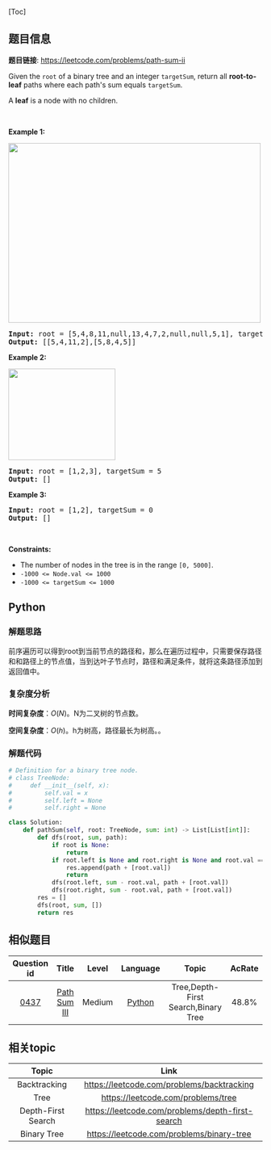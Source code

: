 [Toc]
## 题目信息
**题目链接**: https://leetcode.com/problems/path-sum-ii
<p>Given the <code>root</code> of a binary tree and an integer <code>targetSum</code>, return all <strong>root-to-leaf</strong> paths where each path&#39;s sum equals <code>targetSum</code>.</p>

<p>A <strong>leaf</strong> is a node with no children.</p>

<p>&nbsp;</p>
<p><strong>Example 1:</strong></p>
<img alt="" src="https://assets.leetcode.com/uploads/2021/01/18/pathsumii1.jpg" style="width: 500px; height: 356px;" />
<pre>
<strong>Input:</strong> root = [5,4,8,11,null,13,4,7,2,null,null,5,1], targetSum = 22
<strong>Output:</strong> [[5,4,11,2],[5,8,4,5]]
</pre>

<p><strong>Example 2:</strong></p>
<img alt="" src="https://assets.leetcode.com/uploads/2021/01/18/pathsum2.jpg" style="width: 212px; height: 181px;" />
<pre>
<strong>Input:</strong> root = [1,2,3], targetSum = 5
<strong>Output:</strong> []
</pre>

<p><strong>Example 3:</strong></p>

<pre>
<strong>Input:</strong> root = [1,2], targetSum = 0
<strong>Output:</strong> []
</pre>

<p>&nbsp;</p>
<p><strong>Constraints:</strong></p>

<ul>
	<li>The number of nodes in the tree is in the range <code>[0, 5000]</code>.</li>
	<li><code>-1000 &lt;= Node.val &lt;= 1000</code></li>
	<li><code>-1000 &lt;= targetSum &lt;= 1000</code></li>
</ul>

## Python
### 解题思路
前序遍历可以得到root到当前节点的路径和，那么在遍历过程中，只需要保存路径和和路径上的节点值，当到达叶子节点时，路径和满足条件，就将这条路径添加到返回值中。

### 复杂度分析
**时间复杂度**：$O(N)$。N为二叉树的节点数。

**空间复杂度**：$O(h)$。h为树高，路径最长为树高。。
### 解题代码
```python
# Definition for a binary tree node.
# class TreeNode:
#     def __init__(self, x):
#         self.val = x
#         self.left = None
#         self.right = None

class Solution:
    def pathSum(self, root: TreeNode, sum: int) -> List[List[int]]:
        def dfs(root, sum, path):
            if root is None:
                return 
            if root.left is None and root.right is None and root.val == sum:
                res.append(path + [root.val])
                return 
            dfs(root.left, sum - root.val, path + [root.val])
            dfs(root.right, sum - root.val, path + [root.val])
        res = []
        dfs(root, sum, [])
        return res
```
## 相似题目
Question id | Title | Level | Language | Topic | AcRate
:-----------:|:-----:|:-----:|:--------:|:-----:|:------:
[0437](https://leetcode.com/problems/path-sum-iii) | [Path Sum III](./Notes/Leetcode/0437.Path%20Sum%20III.md) | Medium | [Python](./Codes/Leetcode/Python/0437.Path%20Sum%20III.md) | Tree,Depth-First Search,Binary Tree | 48.8%
## 相关topic
Topic | Link
:-----:|:----:
Backtracking | https://leetcode.com/problems/backtracking
Tree | https://leetcode.com/problems/tree
Depth-First Search | https://leetcode.com/problems/depth-first-search
Binary Tree | https://leetcode.com/problems/binary-tree